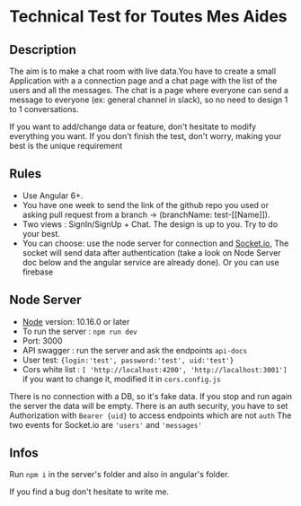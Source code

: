 # Technical Test for Toutes Mes Aides

## Description

The aim is to make a chat room with live data.You have to create a small Application with a a connection page and a chat page with the list of the users and all the 
messages. The chat is a page where everyone can send a message to everyone (ex: general channel in slack), so no need to 
design 1 to 1 conversations.

If you want to add/change data or feature, don't hesitate to modify everything you want. If you don't finish the test, 
don't worry, making your best is the unique requirement


## Rules
* Use Angular 6+.
* You have one week to send the link of the github repo you used or asking pull request from a branch -> (branchName: test-[[Name]]).
* Two views : SignIn/SignUp + Chat.
 The design is up to you. Try to do your best. 
* You can choose: use the node server for connection and [Socket.io](https://socket.io), The socket will send data after authentication (take a look on Node Server doc below and the angular service are already done). Or you can use firebase 


## Node Server
* [Node](https://nodejs.org/fr/download/) version: 10.16.0 or later
* To run the server : `npm run dev`
* Port: 3000
* API swagger : run the server and ask the endpoints `api-docs`
* User test: `{login:'test', password:'test', uid:'test'}`
* Cors white list : `[ 'http://localhost:4200', 'http://localhost:3001']` if you want to change it, modified it in `cors.config.js`

There is no connection with a DB, so it's fake data. If you stop and run again the server the data will be empty.
There is an auth security, you have to set Authorization with `Bearer {uid}` to access endpoints which are not `auth`
The two events for Socket.io are `'users'` and `'messages'`



## Infos

Run `npm i` in the server's folder and also in angular's folder.

If you find a bug don't hesitate to write me.

